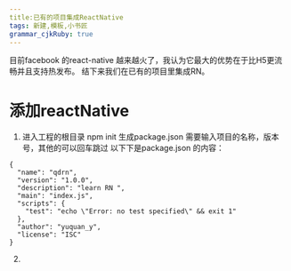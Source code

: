 ```yaml
---
title:已有的项目集成ReactNative
tags: 新建,模板,小书匠
grammar_cjkRuby: true
---
```


目前facebook 的react-native 越来越火了，我认为它最大的优势在于比H5更流畅并且支持热发布。
结下来我们在已有的项目里集成RN。


# **添加reactNative**
1. 进入工程的根目录 npm init  生成package.json
   需要输入项目的名称，版本号，其他的可以回车跳过
  以下下是package.json 的内容：
   

``` stylus
{
  "name": "qdrn",
  "version": "1.0.0",
  "description": "learn RN ",
  "main": "index.js",
  "scripts": {
    "test": "echo \"Error: no test specified\" && exit 1"
  },
  "author": "yuquan_y",
  "license": "ISC"
}
```

2. 